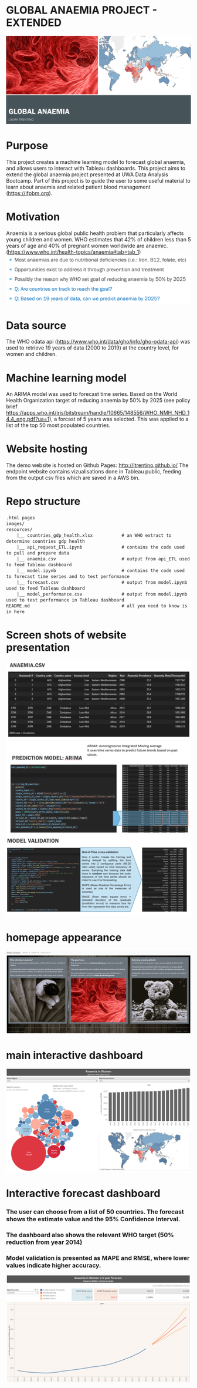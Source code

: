 # GLOBAL ANAEMIA PROJECT - EXTENDED
![Homepage](images/presentation_title.png)

# Purpose

This project creates a machine learning model to forecast global anaemia, and allows users to interact with Tableau dashboards.
This project aims to extend the global anaemia project presented at UWA Data Analysis Bootcamp.
Part of this project is to guide the user to some useful material to learn about anaemia and related patient blood management (https://ifpbm.org).



# Motivation

Anaemia is a serious global public health problem that particularly affects young children and women. WHO estimates that 42% of children less than 5 years of age and 40% of pregnant women worldwide are anaemic. (https://www.who.int/health-topics/anaemia#tab=tab_1)
![Homepage](images/screenshot_motivation.png)


# Data source

The WHO odata api (https://www.who.int/data/gho/info/gho-odata-api) was used to retrieve 19 years of data (2000 to 2019) at the country level, for women and children.


# Machine learning model

An ARIMA model was used to forecast time series. Based on the World Health Organization target of reducing anaemia by 50% by 2025 (see policy brief https://apps.who.int/iris/bitstream/handle/10665/148556/WHO_NMH_NHD_14.4_eng.pdf?ua=1), a forcast of 5 years was selected. This was applied to a list of the top 50 most populated countries.

# Website hosting

The demo website is hosted on Github Pages: http://ltrentino.github.io/
The endpoint website contains vizualisations done in Tableau public, feeding from the output csv files which are saved in a AWS bin.


# Repo structure 
```
.html pages
images/                                     
resources/
    |__ countries_gdp_health.xlsx           # an WHO extract to determine countries gdp health
    |__ api_request_ETL.ipynb               # contains the code used to pull and prepare data
    |__ anaemia.csv                         # output from api_ETL used to feed Tableau dashboard
    |__ model.ipynb                         # contains the code used to forecast time series and to test performance
    |__ forecast.csv                        # output from model.ipynb used to feed Tableau dashboard
    |__ model_performance.csv               # output from model.ipynb used to test performance in Tableau dashboard
README.md                                   # all you need to know is in here 

```

# Screen shots of website presentation
![Homepage](images/screenshot_anaemia_csv.png)
![Homepage](images/screenshot_prediction_model.png)
![Homepage](images/screenshot_model_validation.png)





# homepage appearance
![Homepage](images/homepage.png)


# main interactive dashboard
![Homepage](images/dashboard.png)


# Interactive forecast dashboard
### The user can choose from a list of 50 countries. The forecast shows the estimate value and the 95% Confidence Interval.
### The dashboard also shows the relevant WHO target (50% reduction from year 2014)
### Model validation is presented as MAPE and RMSE, where lower values indicate higher accuracy.
![Homepage](images/forecast.png)




